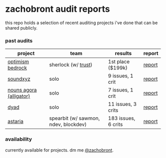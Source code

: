 # zachobront audit reports

this repo holds a selection of recent auditing projects i've done that can be shared publicly.

### past audits

| project | team | results | report |
| ---- | ---- | ----------- | ---------|
| [optimism bedrock](https://community.optimism.io/docs/developers/bedrock/explainer/) | sherlock (w/ [trust](https://twitter.com/trust__90)) | 1st place ($199k) | [report](https://github.com/sherlock-audit/2023-01-optimism-judging) |
| [soundxyz](https://sound.xyz/) | solo | 9 issues, 1 crit | [report](reports/sound.md) |
| [nouns agora (alligator)](https://github.com/voteagora/liquid-delegator/) | solo | 7 issues, 1 crit | [report](reports/alligator.md) |
| [dyad](https://members.delphidigital.io/reports/exploring-dyad-a-new-approach-to-decentralized-stablecoins/#sneak-peek) | solo | 11 issues, 3 crits | [report](reports/dyad.pdf) |
| [astaria](https://astaria.xyz/) | spearbit (w/ sawmon, ndev, blockdev) | 183 issues, 6 crits | [report](reports/astaria.pdf) |


### availability

currently available for projects. dm me [@zachobront](http://twitter.com/zachobront).
